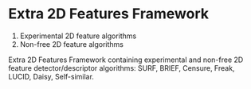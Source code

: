 Extra 2D Features Framework
===========================

1. Experimental 2D feature algorithms
2. Non-free 2D feature algorithms

Extra 2D Features Framework containing experimental and non-free 2D feature detector/descriptor algorithms:
 SURF, BRIEF, Censure, Freak, LUCID, Daisy, Self-similar.
